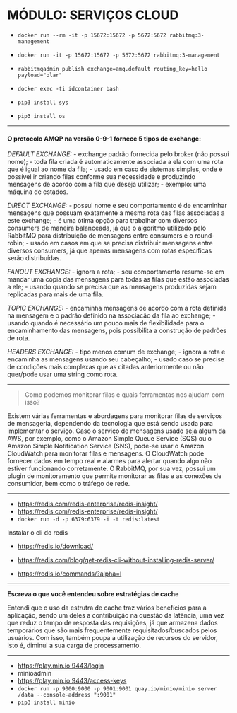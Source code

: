 # MÓDULO: SERVIÇOS CLOUD

* `docker run --rm -it -p 15672:15672 -p 5672:5672 rabbitmq:3-management`
* `docker run -it -p 15672:15672 -p 5672:5672 rabbitmq:3-management`
* `rabbitmqadmin publish exchange=amq.default routing_key=hello payload="olar"`
* `docker exec -ti idcontainer bash`

* `pip3 install sys`
* `pip3 install os`

***

#### O protocolo AMQP na versão 0-9-1 fornece 5 tipos de exchange:

*DEFAULT EXCHANGE:*
	- exchange padrão fornecida pelo broker (não possui nome);
	- toda fila criada é automaticamente associada a ela com uma rota que é igual ao nome da fila;
	- usado em caso de sistemas simples, onde é possível ir criando filas conforme sua necessidade e produzindo mensagens de acordo com a fila que deseja utilizar;
	- exemplo: uma máquina de estados.

*DIRECT EXCHANGE:*
	- possui nome e seu comportamento é de encaminhar mensagens que possuam exatamente a mesma rota das filas associadas a este exchange;
	- é uma ótima opção para trabalhar com diversos consumers de maneira balanceada, já que o algoritmo utilizado pelo RabbitMQ para distribuição de mensagens entre consumers é o round-robin;
	- usado em casos em que se precisa distribuir mensagens entre diversos consumers, já que apenas mensagens com rotas específicas serão distribuídas.

*FANOUT EXCHANGE:*
	- ignora a rota;
	- seu comportamento resume-se em mandar uma cópia das mensagens para todas as filas que estão associadas a ele;
	- usando quando se precisa que as mensagens produzidas sejam replicadas para mais de uma fila.

*TOPIC EXCHANGE:*
	- encaminha mensagens de acordo com a rota definida na mensagem e o padrão definido na associacão da fila ao exchange;
	- usando quando é necessário um pouco mais de flexibilidade para o encaminhamento das mensagens, pois possibilita a construção de padrões de rota.

*HEADERS EXCHANGE:*
	- tipo menos comum de exchange;
	- ignora a rota e encaminha as mensagens usando seu cabeçalho;
	- usado caso se precise de condições mais complexas que as citadas anteriormente ou não quer/pode usar uma string como rota.

***

> Como podemos monitorar filas e quais ferramentas nos ajudam com isso?

Existem várias ferramentas e abordagens para monitorar filas de serviços de mensageria, dependendo da tecnologia que está sendo usada para implementar o serviço.
Caso o serviço de mensagens usado seja algum da AWS, por exemplo, como o Amazon Simple Queue Service (SQS) ou o Amazon Simple Notification Service (SNS), pode-se usar o Amazon CloudWatch para monitorar filas e mensagens. O CloudWatch pode fornecer dados em tempo real e alarmes para alertar quando algo não estiver funcionando corretamente. O RabbitMQ, por sua vez, possui um plugin de monitoramento que permite monitorar as filas e as conexões de consumidor, bem como o tráfego de rede.

***

* https://redis.com/redis-enterprise/redis-insight/
* https://redis.com/redis-enterprise/redis-insight/
* `docker run -d -p 6379:6379 -i -t redis:latest`

Instalar o cli do redis
* https://redis.io/download/

* https://redis.com/blog/get-redis-cli-without-installing-redis-server/
* https://redis.io/commands/?alpha=l

***

**Escreva o que você entendeu sobre estratégias de cache**

Entendi que o uso da estrutra de cache traz vários benefícios para a aplicação, sendo um deles a contribuição na questão da latência, uma vez que reduz o tempo de resposta das requisições, já que armazena dados temporários que são mais frequentemente requisitados/buscados pelos usuários. Com isso, também poupa a utilização de recursos do servidor, isto é, diminui a sua carga de processamento.

***

* https://play.min.io:9443/login
* minioadmin
* https://play.min.io:9443/access-keys
* `docker run -p 9000:9000 -p 9001:9001 quay.io/minio/minio server /data --console-address ":9001"`
* `pip3 install minio`
